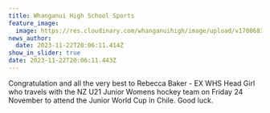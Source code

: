 ```yaml
---
title: Whanganui High School Sports
feature_image:
  image: https://res.cloudinary.com/whanganuihigh/image/upload/v1700683667/News/Rebecca_BAker.jpg
news_author:
  date: 2023-11-22T20:06:11.414Z
show_in_slider: true
date: 2023-11-22T20:06:11.443Z
---
```

Congratulation and all the very best to Rebecca Baker - EX WHS Head Girl who travels with the NZ U21 Junior Womens hockey team on Friday 24 November to attend the Junior World Cup in Chile. Good luck.